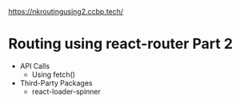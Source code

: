 https://nkroutingusing2.ccbp.tech/

# Routing using react-router Part 2

- API Calls
  - Using fetch()
- Third-Party Packages
  - react-loader-spinner
